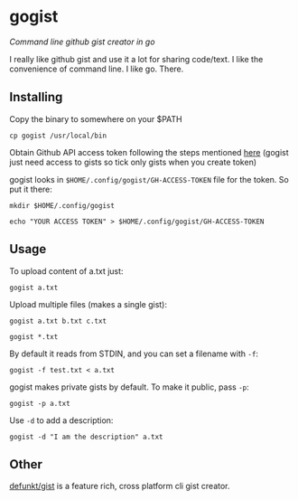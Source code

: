 # gogist

*Command line github gist creator in go*

I really like github gist and use it a lot for sharing code/text. I like the convenience of command line. I like go. There.

## Installing

Copy the binary to somewhere on your $PATH

    cp gogist /usr/local/bin

Obtain Github API access token following the steps mentioned [here](https://help.github.com/articles/creating-an-access-token-for-command-line-use/) (gogist just need access to gists so tick only gists when you create token)

gogist looks in `$HOME/.config/gogist/GH-ACCESS-TOKEN` file for the token. So put it there:

    mkdir $HOME/.config/gogist

    echo "YOUR ACCESS TOKEN" > $HOME/.config/gogist/GH-ACCESS-TOKEN

## Usage

To upload content of a.txt just:

    gogist a.txt

Upload multiple files (makes a single gist):

    gogist a.txt b.txt c.txt

    gogist *.txt

By default it reads from STDIN, and you can set a filename with `-f`:

    gogist -f test.txt < a.txt

gogist makes private gists by default. To make it public, pass `-p`:

    gogist -p a.txt

Use `-d` to add a description:

    gogist -d "I am the description" a.txt

## Other

[defunkt/gist](https://github.com/defunkt/gist) is a feature rich, cross platform cli gist creator.
